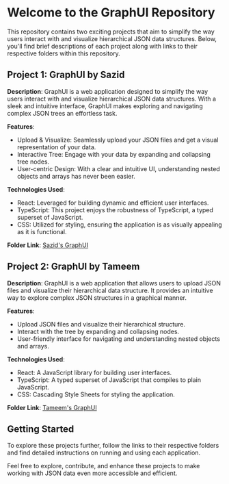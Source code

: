 # Welcome to the GraphUI Repository

This repository contains two exciting projects that aim to simplify the way users interact with and visualize hierarchical JSON data structures. Below, you'll find brief descriptions of each project along with links to their respective folders within this repository.

## Project 1: GraphUI by Sazid

**Description**: GraphUI is a web application designed to simplify the way users interact with and visualize hierarchical JSON data structures. With a sleek and intuitive interface, GraphUI makes exploring and navigating complex JSON trees an effortless task.

**Features**:
- Upload & Visualize: Seamlessly upload your JSON files and get a visual representation of your data.
- Interactive Tree: Engage with your data by expanding and collapsing tree nodes.
- User-centric Design: With a clear and intuitive UI, understanding nested objects and arrays has never been easier.

**Technologies Used**:
- React: Leveraged for building dynamic and efficient user interfaces.
- TypeScript: This project enjoys the robustness of TypeScript, a typed superset of JavaScript.
- CSS: Utilized for styling, ensuring the application is as visually appealing as it is functional.

**Folder Link**: [Sazid's GraphUI](./Sazid-Graph-UI)

## Project 2: GraphUI by Tameem

**Description**: GraphUI is a web application that allows users to upload JSON files and visualize their hierarchical data structure. It provides an intuitive way to explore complex JSON structures in a graphical manner.

**Features**:
- Upload JSON files and visualize their hierarchical structure.
- Interact with the tree by expanding and collapsing nodes.
- User-friendly interface for navigating and understanding nested objects and arrays.

**Technologies Used**:
- React: A JavaScript library for building user interfaces.
- TypeScript: A typed superset of JavaScript that compiles to plain JavaScript.
- CSS: Cascading Style Sheets for styling the application.

**Folder Link**: [Tameem's GraphUI](./tameemGraphUI)

## Getting Started

To explore these projects further, follow the links to their respective folders and find detailed instructions on running and using each application.

Feel free to explore, contribute, and enhance these projects to make working with JSON data even more accessible and efficient.
